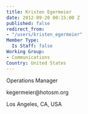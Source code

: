 ```yaml
---
title: Kristen Egermeier
date: 2012-09-20 00:15:00 Z
published: false
redirect_from:
- "/users/kristen_egermeier"
Member Type:
  Is Staff: false
Working Group:
- Communications
Country: United States
---
```


<p>Operations Manager</p><p>kegermeier@hotosm.org</p><p>Los Angeles, CA, USA</p><p>&nbsp;</p>
